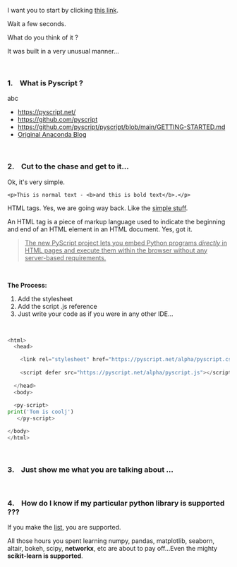 

I want you to start by clicking [this link](https://pyscript.net/examples/panel_stream.html).  

Wait a few seconds.  

What do you think of it ? 

It was built in a very unusual manner...




<br>

### 1. &ensp; What is Pyscript ? 

abc

* <https://pyscript.net/>
* <https://github.com/pyscript>
* <https://github.com/pyscript/pyscript/blob/main/GETTING-STARTED.md>
* [Original Anaconda Blog](https://www.anaconda.com/blog/pyscript-python-in-the-browser)




<br>

### 2. &ensp;  Cut to the chase and get to it...

Ok, it's very simple. 

`<p>This is normal text - <b>and this is bold text</b>.</p>`

HTML tags.  Yes, we are going way back.  Like the [simple stuff](https://www.w3schools.com/tags/tag_comment.asp). 

An HTML tag is a piece of markup language used to indicate the beginning and end of an HTML element in an HTML document.  Yes, got it.  

> <u>The new PyScript project lets you embed Python programs *directly* in HTML pages and execute them within the browser without any server-based requirements.</u>


<br>

**The Process:**

1. Add the stylesheet
2. Add the script .js reference
3. Just write your code as if you were in any other IDE...


<br>


```python
<html>
  <head>

    <link rel="stylesheet" href="https://pyscript.net/alpha/pyscript.css" />
  
    <script defer src="https://pyscript.net/alpha/pyscript.js"></script>
  
  </head>
  <body> 
  
  <py-script> 
print('Tom is coolj') 
   </py-script> 

</body>
</html>
```





<br>

### 3. &ensp;  Just show me what you are talking about ...












<br>

### 4. &ensp;  How do I know if my particular python library is supported ???

If you make the [list](https://github.com/pyodide/pyodide/tree/main/packages), you are supported. 

All those hours you spent learning numpy, pandas, matplotlib, seaborn, altair, bokeh, scipy, **networkx**, etc are about to pay off...Even the mighty **scikit-learn is supported**. 





<br>
<br>
<br>